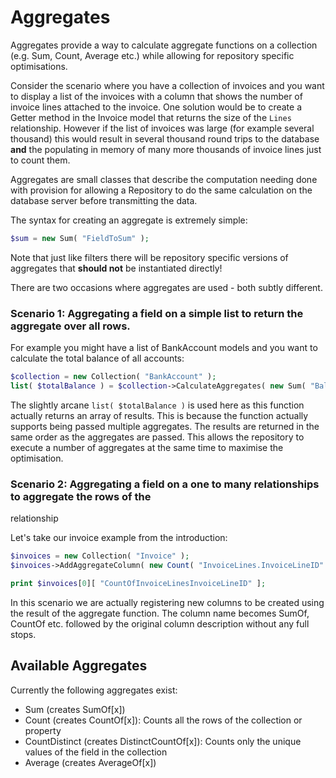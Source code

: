 Aggregates
===

Aggregates provide a way to calculate aggregate functions on a collection (e.g. Sum, Count, Average
etc.) while allowing for repository specific optimisations.

Consider the scenario where you have a collection of invoices and you want to display a list of the
invoices with a column that shows the number of invoice lines attached to the invoice. One solution
would be to create a Getter method in the Invoice model that returns the size of the `Lines`
relationship. However if the list of invoices was large (for example several thousand) this would
result in several thousand round trips to the database **and** the populating in memory of many more
thousands of invoice lines just to count them.

Aggregates are small classes that describe the computation needing done with provision for allowing
a Repository to do the same calculation on the database server before transmitting the data.

The syntax for creating an aggregate is extremely simple:

``` php
$sum = new Sum( "FieldToSum" );
```

Note that just like filters there will be repository specific versions of aggregates that **should
not** be instantiated directly!

There are two occasions where aggregates are used - both subtly different.

### Scenario 1: Aggregating a field on a simple list to return the aggregate over all rows.

For example you might have a list of BankAccount models and you want to calculate the total balance
of all accounts:

``` php
$collection = new Collection( "BankAccount" );
list( $totalBalance ) = $collection->CalculateAggregates( new Sum( "Balance" ) );
```

The slightly arcane `list( $totalBalance )` is used here as this function actually returns an array
of results. This is because the function actually supports being passed multiple aggregates. The
results are returned in the same order as the aggregates are passed. This allows the repository to
execute a number of aggregates at the same time to maximise the optimisation.

### Scenario 2: Aggregating a field on a one to many relationships to aggregate the rows of the
relationship

Let's take our invoice example from the introduction:

``` php
$invoices = new Collection( "Invoice" );
$invoices->AddAggregateColumn( new Count( "InvoiceLines.InvoiceLineID" ) );

print $invoices[0][ "CountOfInvoiceLinesInvoiceLineID" ];
```

In this scenario we are actually registering new columns to be created using the result of the
aggregate function. The column name becomes SumOf, CountOf etc. followed by the original column
description without any full stops.

## Available Aggregates

Currently the following aggregates exist:

* Sum (creates SumOf[x])
* Count (creates CountOf[x]): Counts all the rows of the collection or property
* CountDistinct (creates DistinctCountOf[x]): Counts only the unique values of the field in the
collection
* Average (creates AverageOf[x])